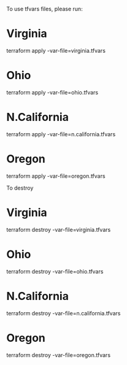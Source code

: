 To use tfvars files, please run:
# Virginia
terraform apply -var-file=virginia.tfvars
# Ohio
terraform apply -var-file=ohio.tfvars
# N.California
terraform apply -var-file=n.california.tfvars
# Oregon
terraform apply -var-file=oregon.tfvars


To destroy
# Virginia
terraform destroy -var-file=virginia.tfvars
# Ohio
terraform destroy -var-file=ohio.tfvars
# N.California
terraform destroy -var-file=n.california.tfvars
# Oregon
terraform destroy -var-file=oregon.tfvars
